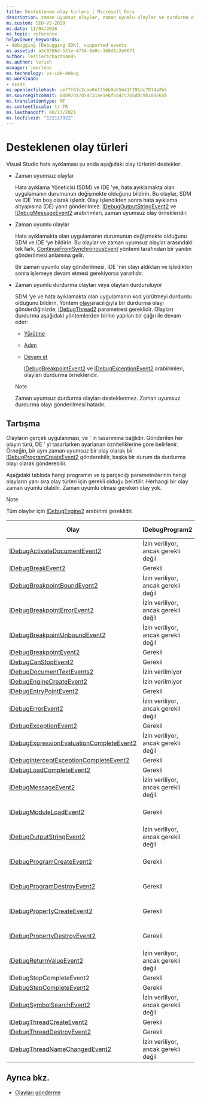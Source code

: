 ```yaml
---
title: Desteklenen olay türleri | Microsoft Docs
description: zaman uyumsuz olaylar, zaman uyumlu olaylar ve durdurma olayları dahil Visual Studio hata ayıklama tarafından desteklenen olay türleri hakkında bilgi edinin.
ms.custom: SEO-VS-2020
ms.date: 11/04/2016
ms.topic: reference
helpviewer_keywords:
- debugging [Debugging SDK], supported events
ms.assetid: a3c0386d-551e-4734-9a0c-368d1c2e6671
author: leslierichardson95
ms.author: lerich
manager: jmartens
ms.technology: vs-ide-debug
ms.workload:
- vssdk
ms.openlocfilehash: ce77f01c2cae0e1f56b9a55b41f291dc7814a2b5
ms.sourcegitcommit: 68897da7d74c31ae1ebf5d47c7b5ddc9b108265b
ms.translationtype: MT
ms.contentlocale: tr-TR
ms.lasthandoff: 08/13/2021
ms.locfileid: "122117922"
---
```

# <a name="supported-event-types"></a>Desteklenen olay türleri
Visual Studio hata ayıklaması şu anda aşağıdaki olay türlerini destekler:

- Zaman uyumsuz olaylar

   Hata ayıklama Yöneticisi (SDM) ve IDE 'ye, hata ayıklamakta olan uygulamanın durumunun değişmekte olduğunu bildirin. Bu olaylar, SDM ve IDE 'nin boş olarak işlenir. Olay işlendikten sonra hata ayıklama altyapısına (DE) yanıt gönderilmez. [IDebugOutputStringEvent2](../../extensibility/debugger/reference/idebugoutputstringevent2.md) ve [IDebugMessageEvent2](../../extensibility/debugger/reference/idebugmessageevent2.md) arabirimleri, zaman uyumsuz olay örnekleridir.

- Zaman uyumlu olaylar

   Hata ayıklamakta olan uygulamanın durumunun değişmekte olduğunu SDM ve IDE 'ye bildirin. Bu olaylar ve zaman uyumsuz olaylar arasındaki tek fark, [ContinueFromSynchronousEvent](../../extensibility/debugger/reference/idebugengine2-continuefromsynchronousevent.md) yöntemi tarafından bir yanıtın gönderilmesi anlamına gelir.

   Bir zaman uyumlu olay gönderilmesi, IDE 'nin olayı aldıktan ve işledikten sonra işlemeye devam etmesi gerekiyorsa yararlıdır.

- Zaman uyumlu durdurma olayları veya olayları durduruluyor

   SDM 'ye ve hata ayıklamakta olan uygulamanın kod yürütmeyi durdurdu olduğunu bildirin. Yöntem [olayı](../../extensibility/debugger/reference/idebugeventcallback2-event.md)aracılığıyla bir durdurma olayı gönderdiğinizde, [IDebugThread2](../../extensibility/debugger/reference/idebugthread2.md) parametresi gereklidir. Olayları durdurma aşağıdaki yöntemlerden birine yapılan bir çağrı ile devam eder:

  - [Yürütme](../../extensibility/debugger/reference/idebugprogram2-execute.md)

  - [Adım](../../extensibility/debugger/reference/idebugprogram2-step.md)

  - [Devam et](../../extensibility/debugger/reference/idebugprogram2-continue.md)

    [IDebugBreakpointEvent2](../../extensibility/debugger/reference/idebugbreakpointevent2.md) ve [IDebugExceptionEvent2](../../extensibility/debugger/reference/idebugexceptionevent2.md) arabirimleri, olayları durdurma örnekleridir.

  > [!NOTE]
  > Zaman uyumsuz durdurma olayları desteklenmez. Zaman uyumsuz durdurma olayı gönderilmesi hatadır.

## <a name="discussion"></a>Tartışma
 Olayların gerçek uygulanması, ve ' in tasarımına bağlıdır. Gönderilen her olayın türü, DE ' yi tasarlarken ayarlanan özniteliklerine göre belirlenir. Örneğin, bir aynı zaman uyumsuz bir olay olarak bir [IDebugProgramCreateEvent2](../../extensibility/debugger/reference/idebugprogramcreateevent2.md) gönderebilir, başka bir durum da durdurma olayı olarak gönderebilir.

 Aşağıdaki tabloda hangi programın ve iş parçacığı parametrelerinin hangi olayların yanı sıra olay türleri için gerekli olduğu belirtilir. Herhangi bir olay zaman uyumlu olabilir. Zaman uyumlu olması gereken olay yok.

> [!NOTE]
> Tüm olaylar için [IDebugEngine2](../../extensibility/debugger/reference/idebugengine2.md) arabirimi gereklidir.

|Olay|IDebugProgram2|IDebugThread2|Olayları durdurma|
|-----------|--------------------|-------------------|---------------------|
|[IDebugActivateDocumentEvent2](../../extensibility/debugger/reference/idebugactivatedocumentevent2.md)|İzin veriliyor, ancak gerekli değil|İzin veriliyor, ancak gerekli değil|Hayır|
|[IDebugBreakEvent2](../../extensibility/debugger/reference/idebugbreakevent2.md)|Gerekli|Gerekli|Yes|
|[IDebugBreakpointBoundEvent2](../../extensibility/debugger/reference/idebugbreakpointboundevent2.md)|İzin veriliyor, ancak gerekli değil|İzin veriliyor, ancak gerekli değil|Hayır|
|[IDebugBreakpointErrorEvent2](../../extensibility/debugger/reference/idebugbreakpointerrorevent2.md)|İzin veriliyor, ancak gerekli değil|İzin veriliyor, ancak gerekli değil|Hayır|
|[IDebugBreakpointUnboundEvent2](../../extensibility/debugger/reference/idebugbreakpointunboundevent2.md)|İzin veriliyor, ancak gerekli değil|İzin veriliyor, ancak gerekli değil|Hayır|
|[IDebugBreakpointEvent2](../../extensibility/debugger/reference/idebugbreakpointevent2.md)|Gerekli|Gerekli|Yes|
|[IDebugCanStopEvent2](../../extensibility/debugger/reference/idebugcanstopevent2.md)|Gerekli|Gerekli|Hayır|
|[IDebugDocumentTextEvents2](../../extensibility/debugger/reference/idebugdocumenttextevents2.md)|İzin verilmiyor|İzin verilmiyor|Hayır|
|[IDebugEngineCreateEvent2](../../extensibility/debugger/reference/idebugenginecreateevent2.md)|İzin verilmiyor|İzin verilmiyor|Hayır|
|[IDebugEntryPointEvent2](../../extensibility/debugger/reference/idebugentrypointevent2.md)|Gerekli|Gerekli|Yes|
|[IDebugErrorEvent2](../../extensibility/debugger/reference/idebugerrorevent2.md)|İzin veriliyor, ancak gerekli değil|İzin veriliyor, ancak gerekli değil|Olabilir|
|[IDebugExceptionEvent2](../../extensibility/debugger/reference/idebugexceptionevent2.md)|Gerekli|Gerekli|Yes|
|[IDebugExpressionEvaluationCompleteEvent2](../../extensibility/debugger/reference/idebugexpressionevaluationcompleteevent2.md)|İzin veriliyor, ancak gerekli değil|İzin veriliyor, ancak gerekli değil|Olabilir|
|[IDebugInterceptExceptionCompleteEvent2](../../extensibility/debugger/reference/idebuginterceptexceptioncompleteevent2.md)|Gerekli|Gerekli|Yes|
|[IDebugLoadCompleteEvent2](../../extensibility/debugger/reference/idebugloadcompleteevent2.md)|Gerekli|Gerekli|Yes|
|[IDebugMessageEvent2](../../extensibility/debugger/reference/idebugmessageevent2.md)|İzin veriliyor, ancak gerekli değil|İzin veriliyor, ancak gerekli değil|Olabilir|
|[IDebugModuleLoadEvent2](../../extensibility/debugger/reference/idebugmoduleloadevent2.md)|Gerekli|İzin veriliyor, ancak gerekli değil|Hayır|
|[IDebugOutputStringEvent2](../../extensibility/debugger/reference/idebugoutputstringevent2.md)|İzin veriliyor, ancak gerekli değil|İzin veriliyor, ancak gerekli değil|Hayır|
|[IDebugProgramCreateEvent2](../../extensibility/debugger/reference/idebugprogramcreateevent2.md)|Gerekli|İzin veriliyor, ancak gerekli değil|Hayır|
|[IDebugProgramDestroyEvent2](../../extensibility/debugger/reference/idebugprogramdestroyevent2.md)|Gerekli|İzin veriliyor, ancak gerekli değil|Hayır|
|[IDebugPropertyCreateEvent2](../../extensibility/debugger/reference/idebugpropertycreateevent2.md)|Gerekli|İzin veriliyor, ancak gerekli değil|Hayır|
|[IDebugPropertyDestroyEvent2](../../extensibility/debugger/reference/idebugpropertydestroyevent2.md)|Gerekli|İzin veriliyor, ancak gerekli değil|Hayır|
|[IDebugReturnValueEvent2](../../extensibility/debugger/reference/idebugreturnvalueevent2.md)|İzin veriliyor, ancak gerekli değil|İzin veriliyor, ancak gerekli değil|Hayır|
|IDebugStopCompleteEvent2|Gerekli|Gerekli|Yes|
|[IDebugStepCompleteEvent2](../../extensibility/debugger/reference/idebugstepcompleteevent2.md)|Gerekli|Gerekli|Yes|
|[IDebugSymbolSearchEvent2](../../extensibility/debugger/reference/idebugsymbolsearchevent2.md)|İzin veriliyor, ancak gerekli değil|İzin veriliyor, ancak gerekli değil|Hayır|
|[IDebugThreadCreateEvent2](../../extensibility/debugger/reference/idebugthreadcreateevent2.md)|Gerekli|Gerekli|Hayır|
|[IDebugThreadDestroyEvent2](../../extensibility/debugger/reference/idebugthreaddestroyevent2.md)|Gerekli|Gerekli|Hayır|
|[IDebugThreadNameChangedEvent2](../../extensibility/debugger/reference/idebugthreadnamechangedevent2.md)|İzin veriliyor, ancak gerekli değil|İzin veriliyor, ancak gerekli değil|Hayır|

## <a name="see-also"></a>Ayrıca bkz.
- [Olayları gönderme](../../extensibility/debugger/sending-events.md)
